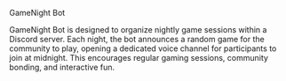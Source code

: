 GameNight Bot

GameNight Bot is designed to organize nightly game sessions within a Discord server.
Each night, the bot announces a random game for the community to play, opening a dedicated voice channel for participants to join at midnight.
This encourages regular gaming sessions, community bonding, and interactive fun.
